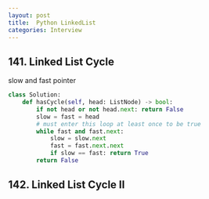 ```yaml
---
layout: post
title:  Python LinkedList
categories: Interview
---
```


## 141. Linked List Cycle
slow and fast pointer
```py
class Solution:
    def hasCycle(self, head: ListNode) -> bool:
        if not head or not head.next: return False
        slow = fast = head
        # must enter this loop at least once to be true
        while fast and fast.next:
            slow = slow.next
            fast = fast.next.next
            if slow == fast: return True
        return False
```
## 142. Linked List Cycle II
